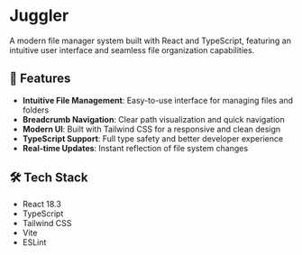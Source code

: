 # Juggler

A modern file manager system built with React and TypeScript, featuring an intuitive user interface and seamless file organization capabilities.

## 🚀 Features

- **Intuitive File Management**: Easy-to-use interface for managing files and folders
- **Breadcrumb Navigation**: Clear path visualization and quick navigation
- **Modern UI**: Built with Tailwind CSS for a responsive and clean design
- **TypeScript Support**: Full type safety and better developer experience
- **Real-time Updates**: Instant reflection of file system changes

## 🛠️ Tech Stack

- React 18.3
- TypeScript
- Tailwind CSS
- Vite
- ESLint
